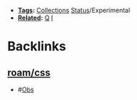 - **[Tags](<Tags.md>):** [Collections](<Collections.md>) [Status](<Status.md>)/Experimental
- **[Related](<Related.md>):** [Q](<Q.md>) [I](<I.md>)

# Backlinks
## [roam/css](<roam/css.md>)
- #[Obs](<Obs.md>)

